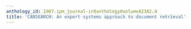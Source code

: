 ```yaml
---
anthology_id: 1987.ipm_journal-ir0anthology0volumeA23A2.4
title: 'CANSEARCH: An expert systems approach to document retrieval'
---
```

